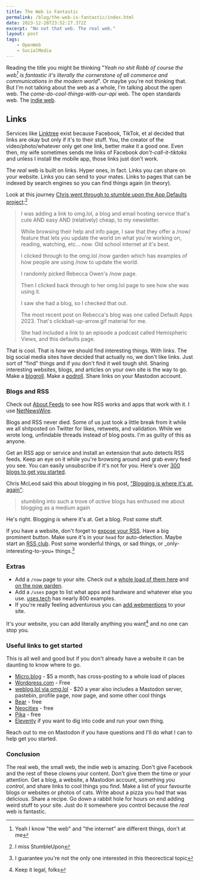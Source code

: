 ```yaml
---
title: The Web is Fantastic
permalink: /blog/the-web-is-fantastic/index.html
date: 2023-12-28T23:52:27.372Z
excerpt: "No not that web. The real web."
layout: post
tags:
    - OpenWeb
    - SocialMedia
---
```


Reading the title you might be thinking "_Yeah no shit Robb of course the web[^1] is fantastic it's literally the cornerstone of all commerce and communications in the modern world_". Or maybe you're not thinking that. But I'm not talking about the web as a whole, I'm talking about the open web. The _come-do-cool-things-with-our-api_ web. The open standards web. The [indie web](https://indieweb.org/).

## Links

Services like [Linktree](https://linktr.ee/) exist because Facebook, TikTok, et al decided that links are okay but only if it's to their stuff. You, the creator of the video/photo/whatever only get one link, better make it a good one. Even then, my wife sometimes sends me links of Facebook _don't-call-it-tiktoks_ and unless I install the mobile app, those links just don't work.

The _real_ web is built on links. Hyper ones, in fact. Links you can share on your website. Links you can send to your mates. Links to pages that can be indexed by search engines so you can find things again (in theory). 

Look at this journey [Chris went through to stumble upon the App Defaults project](https://chrisenns.com/2023/11/app-defaults/):[^2]

> I was adding a link to omg.lol, a blog and email hosting service that's cute AND easy AND (relatively) cheap, to my newsletter.
> 
> While browsing their help and info page, I saw that they offer a /now/ feature that lets you update the world on what you're working on, reading, watching, etc... now. Old school internet at it's best.
> 
> I clicked through to the omg.lol /now garden which has examples of how people are using /now to update the world.
> 
> I randomly picked Rebecca Owen's /now page.
> 
> Then I clicked back through to her omg.lol page to see how she was using it.
> 
> I saw she had a blog, so I checked that out.
> 
> The most recent post on Rebecca's blog was one called Default Apps 2023. That's clickbait-up-arrow.gif material for me.
> 
> She had included a link to an episode a podcast called Hemispheric Views, and this defaults page.

That is cool. That is how we should find interesting things. With links. The big social media sites have decided that actually no, we don't like links. Just sort of "find" things and if you don't find it well tough shit. Sharing interesting websites, blogs, and articles on your own site is the way to go. Make a [blogroll](https://blogroll.org). Make a [podroll](/podcasts/roll/). Share links on your Mastodon account. 
### Blogs and RSS

Check out [About Feeds](https://aboutfeeds.com/) to see how RSS works and apps that work with it. I use [NetNewsWire](https://netnewswire.com/).

Blogs and RSS never died. Some of us just took a little break from it while we all shitposted on Twitter for likes, retweets, and validation. While we wrote long, unfindable threads instead of blog posts. I'm as guilty of this as anyone.

Get an RSS app or service and install an extension that auto detects RSS feeds. Keep an eye on it while you're browsing around and grab every feed you see. You can easily unsubscribe if it's not for you. Here's over [300 blogs to get you started](https://defaults.rknight.me).

Chris McLeod said this about blogging in his post, ["Blogging is where it's at, again"](https://chrismcleod.dev/blog/blogging-is-where-its-at-again/):

> stumbling into such a trove of _active_ blogs has enthused me about blogging as a medium again

He's right. Blogging _is_ where it's at. Get a blog. Post some stuff.

If you have a website, don't forget to [expose your RSS](https://rknight.me/please-expose-your-rss/). Have a big prominent button. Make sure it's in your `head` for auto-detection. Maybe start an [RSS club](https://daverupert.com/rss-club/). Post some wonderful things, or sad things, or _only-interesting-to-you+ things.[^3]

### Extras

- Add a `/now` page to your site. Check out a [whole load of them here](https://nownownow.com/) and [on the now garden](https://now.garden/).
- Add a `/uses` page to list what apps and hardware and whatever else you use. [uses.tech](https://uses.tech/) has nearly 800 examples.
- If you're really feeling adventurous you can [add webmentions](https://rknight.me/adding-webmentions-to-your-site/) to your site.

It's your website, you can add literally anything you want[^4] and no one can stop you.

### Useful links to get started

This is all well and good but if you don't already have a website it can be daunting to know where to go.

- [Micro.blog](https://micro.blog/) - $5 a month, has cross-posting to a whole load of places
- [Wordpress.com](https://wordpress.com) - Free
- [weblog.lol via omg.lol](https://home.omg.lol/referred-by/robb) - $20 a year also includes a Mastodon server, pastebin, profile page, now page, and some other cool things
- [Bear](https://bearblog.dev/) - free
- [Neocities](https://neocities.org/) - free
- [Pika](https://pika.page) - free
- [Eleventy](https://www.11ty.dev) if you want to dig into code and run your own thing.

Reach out to me on Mastodon if you have questions and I'll do what I can to help get you started.

### Conclusion

The real web, the small web, the indie web is amazing. Don't give Facebook and the rest of these clowns your content. Don't give them the time or your attention. Get a blog, a website, a Mastodon account, something _you control_, and share links to cool things you find. Make a list of your favourite blogs or websites or photos of cats. Write about a pizza you had that was delicious. Share a recipe. Go down a rabbit hole for hours on end adding weird stuff to your site. Just do it somewhere you control because the _real_ web is fantastic.

[^1]: Yeah I know "the web" and "the internet" are different things, don't at me
[^2]: I miss StumbleUpon
[^3]: I guarantee you're not the only one interested in this theorectical topic
[^4]: Keep it legal, folks